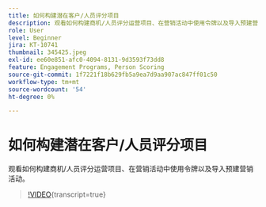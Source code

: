 ```yaml
---
title: 如何构建潜在客户/人员评分项目
description: 观看如何构建商机/人员评分运营项目、在营销活动中使用令牌以及导入预建营销活动。
role: User
level: Beginner
jira: KT-10741
thumbnail: 345425.jpeg
exl-id: ee60e851-afc0-4094-8131-9d3593f73dd8
feature: Engagement Programs, Person Scoring
source-git-commit: 1f7221f18b629fb5a9ea7d9aa907ac847ff01c50
workflow-type: tm+mt
source-wordcount: '54'
ht-degree: 0%

---
```


# 如何构建潜在客户/人员评分项目

观看如何构建商机/人员评分运营项目、在营销活动中使用令牌以及导入预建营销活动。

>[!VIDEO](https://video.tv.adobe.com/v/345425/?quality=12&learn=on){transcript=true}

